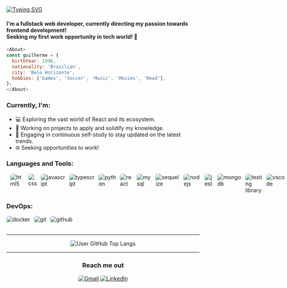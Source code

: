 [![Typing SVG](https://readme-typing-svg.herokuapp.com/?color=FFFFFF&size=35&center=true&vCenter=true&width=1000&lines=Hi+👋,+I'm+Guilherme+Valgas!;Welcome+to+my+github+:%29)](https://git.io/typing-svg)&nbsp;

<h4>I'm a fullstack web developer, currently directing my passion towards frontend development! <br>Seeking my first work opportunity in tech world! 🚀</h4>

```javascript
<About>
const guilherme = {
  birthYear: 1996,
  nationality: 'Brazilian',
  city: 'Belo Horizonte',
  hobbies: ['Games', 'Soccer', 'Music', 'Movies', 'Read'],
};
</About>
```

<h3>Currently, I'm:</h3>

- 💻 Exploring the vast world of React and its ecosystem.
- 🚀 Working on projects to apply and solidify my knowledge.
- 📖 Engaging in continuous self-study to stay updated on the latest trends.
- 🌐 Seeking opportunities to work!

<h3 align="left">Languages and Tools:</h3>

<div style="display: flex; gap: 10px; justify-content: space-around"><br>
    <img style="border-radius: 5px" style="" align="center" alt="html5" src="https://img.shields.io/badge/HTML5-E34F26?style=for-the-badge&logo=html5&logoColor=white"/>
    <img style="border-radius: 5px" align="center" alt="css" src="https://img.shields.io/badge/CSS3-1572B6?style=for-the-badge&logo=css3&logoColor=white"/>
    <img style="border-radius: 5px" align="center" alt="javascript" src="https://img.shields.io/badge/JavaScript-F7DF1E?style=for-the-badge&logo=javascript&logoColor=black"/>
    <img style="border-radius: 5px" align="center" alt="typescript" src="https://img.shields.io/badge/TypeScript-007ACC?style=for-the-badge&logo=typescript&logoColor=white"/>
    <img style="border-radius: 5px" align="center" alt="python" src="https://img.shields.io/badge/Python-14354C?style=for-the-badge&logo=python&logoColor=white"/>
    <img style="border-radius: 5px" align="center" alt="react" src="https://img.shields.io/badge/React-20232A?style=for-the-badge&logo=react&logoColor=61DAFB"/>
    <img style="border-radius: 5px" align="center" alt="mysql" src="https://img.shields.io/badge/MySQL-005C84?style=for-the-badge&logo=mysql&logoColor=white"/>
    <img style="border-radius: 5px" align="center" alt="sequelize" src="https://img.shields.io/badge/sequelize-323330?style=for-the-badge&logo=sequelize&logoColor=blue"/>
    <img style="border-radius: 5px" align="center" alt="nodejs" src="https://img.shields.io/badge/Node.js-43853D?style=for-the-badge&logo=node.js&logoColor=white"/>
    <img style="border-radius: 5px" align="center" alt="jest" src="https://img.shields.io/badge/Jest-323330?style=for-the-badge&logo=Jest&logoColor=white"/>
    <img style="border-radius: 5px" align="center" alt="mongodb" src="https://img.shields.io/badge/MongoDB-4EA94B?style=for-the-badge&logo=mongodb&logoColor=white">
    <img style="border-radius: 5px" align="center" alt="testing library" src="https://img.shields.io/badge/testing%20library-323330?style=for-the-badge&logo=testing-library&logoColor=red"> 
    <img style="border-radius: 5px" align="center" alt="vscode" src="https://img.shields.io/badge/Visual_Studio_Code-0078D4?style=for-the-badge&logo=visual%20studio%20code&logoColor=white">
    <img style="border-radius: 5px" align="center" alt="vscode" src="https://img.shields.io/badge/Figma-F24E1E?style=for-the-badge&logo=figma&logoColor=white">
    <img style="border-radius: 5px" align="center" alt="vscode" src="https://img.shields.io/badge/Trello-0052CC?style=for-the-badge&logo=trello&logoColor=white">
</div>

<h3>DevOps:</h3>
<div style="display: flex; gap: 10px">
<img style="border-radius: 5px" align="center" alt="docker" src="https://img.shields.io/badge/Docker-2CA5E0?style=for-the-badge&logo=docker&logoColor=white">
<img style="border-radius: 5px" align="center" alt="git" src="https://img.shields.io/badge/GIT-E44C30?style=for-the-badge&logo=git&logoColor=white">
<img style="border-radius: 5px" align="center" alt="github" src="https://img.shields.io/badge/GitHub-100000?style=for-the-badge&logo=github&logoColor=white">
</div>
<br>

---

<div align="center">

![User GitHub Top Langs](https://github-readme-stats.vercel.app/api/top-langs/?username=gui-valgas&layout=compact&hide_border=true&title_color=00bfbf&text_color=00bfbf&bg_color=1C1C1C)
</div>

---


<div align="center"> 
  <h3>Reach me out</h3>  
  <a href="mailto:guilhermehvalgas@gmail.com" title="Gmail" target="_blank"><img style="border-radius: 5px"  src="https://img.shields.io/badge/Gmail-D14836?style=for-the-badge&logo=gmail&logoColor=white" alt="Gmail"/></a><a href="https://www.linkedin.com/in/guilherme-valgas/" title="LinkedIn" target="_blank">  <img style="border-radius: 5px"  src="https://img.shields.io/badge/LinkedIn-0077B5?style=for-the-badge&logo=linkedin&logoColor=white" alt="LinkedIn"/></a>
</div>

